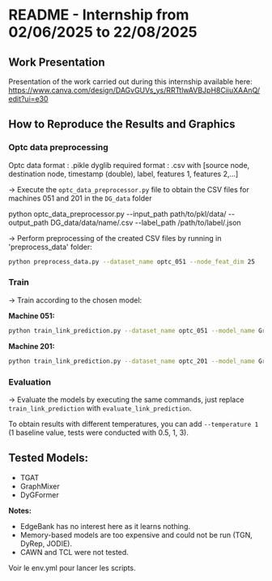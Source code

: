 # README - Internship from 02/06/2025 to 22/08/2025

## Work Presentation

Presentation of the work carried out during this internship available here:
https://www.canva.com/design/DAGvGUVs_ys/RRTtlwAVBJpH8CiiuXAAnQ/edit?ui=e30

## How to Reproduce the Results and Graphics

### Optc data preprocessing

Optc data format : .pikle
dyglib required format : .csv with [source node, destination node, timestamp (double), label, features 1, features 2,...]  

→ Execute the `optc_data_preprocessor.py` file to obtain the CSV files for machines 051 and 201 in the `DG_data` folder

python optc_data_preprocessor.py --input_path path/to/pkl/data/ --output_path DG_data/data/name/.csv --label_path /path/to/label/.json

→ Perform preprocessing of the created CSV files by running in 'preprocess_data' folder:
```bash
python preprocess_data.py --dataset_name optc_051 --node_feat_dim 25
```
### Train 

→ Train according to the chosen model:

**Machine 051:**
```bash
python train_link_prediction.py --dataset_name optc_051 --model_name GraphMixer --optimizer Adam --learning_rate 0.0001 --batch_size 48 --num_epochs 1 --gpu 0 --val_ratio 0.065 --test_ratio 0.35 --num_runs 1
```

**Machine 201:**
```bash
python train_link_prediction.py --dataset_name optc_201 --model_name GraphMixer --optimizer Adam --learning_rate 0.0001 --batch_size 48 --num_epochs 1 --gpu 0 --val_ratio 0.098 --test_ratio 0.484 --num_runs 1
```

### Evaluation

→ Evaluate the models by executing the same commands, just replace `train_link_prediction` with `evaluate_link_prediction`.

To obtain results with different temperatures, you can add `--temperature 1` (1 baseline value, tests were conducted with 0.5, 1, 3).

## Tested Models:
- TGAT
- GraphMixer
- DyGFormer

**Notes:**
- EdgeBank has no interest here as it learns nothing.
- Memory-based models are too expensive and could not be run (TGN, DyRep, JODIE).
- CAWN and TCL were not tested.

Voir le env.yml pour lancer les scripts. 
